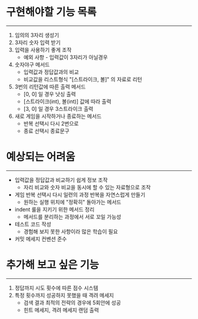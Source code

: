 구현해야할 기능 목록
=
***
1. 임의의 3자리 생성기
2. 3자리 숫자 입력 받기
3. 입력을 사용하기 좋게 조작   
   - 예외 사항 - 입력값이 3자리가 아닐경우
4. 숫자야구 메서드
   - 입력값과 정답값과의 비교
   - 비교값을 리스트형식 "[스트라이크, 볼]" 의 자료로 리턴 
5. 3번의 리턴값에 따른 출력 메서드
   - [0, 0] 일 경우 낫싱 출력
   - [스트라이크(int), 볼(int)] 값에 따라 출력
   - [3, 0] 일 경우 3스트라이크 출력
6. 새로 게임을 시작하거나 종료하는 메서드
   - 반복 선택시 다시 2번으로
   - 종료 선택시 종료문구

예상되는 어려움
=
***
* 입력값을 정답값과 비교하기 쉽게 정보 조작
   - 자리 비교와 숫자 비교을 동시에 할 수 있는 자료형으로 조작
* 게임 반복 선택시 다시 일련의 과정 반복을 자연스럽게 만들기
   - 원하는 실행 위치에 "정확히" 돌아가는 메서드
* indent 룰을 지키기 위한 메서드 정리
   - 메서드를 분리하는 과정에서 서로 꼬일 가능성
* 테스트 코드 작성
   - 경험해 보지 못한 사항이라 많은 학습이 필요
* 커밋 메세지 컨벤션 준수

추가해 보고 싶은 기능
=
***
1. 정답까지 시도 횟수에 따른 점수 시스템
2. 특정 횟수까지 성공하지 못했을 때 격려 메세지
   - 검색 결과 최적의 전략의 경우에 5회안에 성공
   - 힌트 메세지, 격려 메세지 랜덤 출력